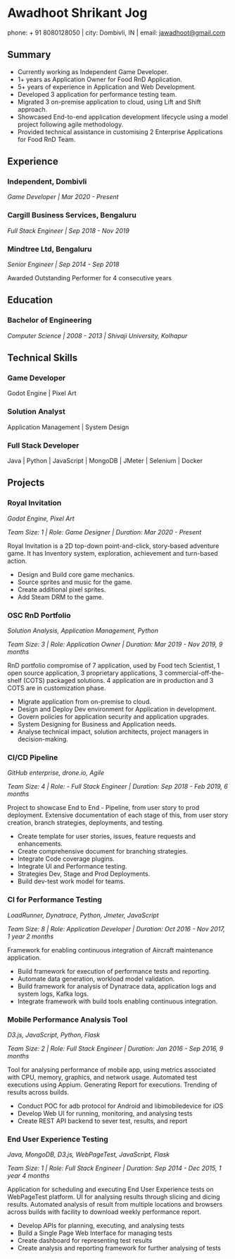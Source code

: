 # Awadhoot Shrikant Jog

phone: + 91 8080128050 | city: Dombivli, IN | email: jawadhoot@gmail.com

## Summary

- Currently working as Independent Game Developer.
- 1+ years as Application Owner for Food RnD Application.
- 5+ years of experience in Application and Web Development.
- Developed 3 application for performance testing team.
- Migrated 3 on-premise application to cloud, using Lift and Shift approach.
- Showcased End-to-end application development lifecycle using a model project following agile methodology.
- Provided technical assistance in customising 2 Enterprise Applications for Food RnD Team.
  
## Experience

### Independent, Dombivli

*Game Developer  | Mar 2020 - Present*

### Cargill Business Services, Bengaluru

*Full Stack Engineer | Sep 2018 - Nov 2019*

### Mindtree Ltd, Bengaluru

*Senior Engineer | Sep 2014 - Sep 2018*

Awarded Outstanding Performer for 4 consecutive years

## Education

### Bachelor of Engineering

*Computer Science | 2008 - 2013 | Shivaji University, Kolhapur*

## Technical Skills

### Game Developer

Godot Engine | Pixel Art

### Solution Analyst

Application Management | System Design

### Full Stack Developer

Java | Python | JavaScript | MongoDB | JMeter | Selenium | Docker

## Projects

### Royal Invitation

*Godot Engine, Pixel Art*

*Team Size: 1 | Role: Game Designer | Duration: Mar 2020 - Present*

Royal Invitation is a 2D top-down point-and-click, story-based adventure game. It has Inventory system, exploration, achievement and turn-based action.

- Design and Build core game mechanics.
- Source sprites and music for the game.
- Create additional pixel sprites.
- Add Steam DRM to the game.

### OSC RnD Portfolio

*Solution Analysis, Application Management, Python*

*Team Size: 3 | Role: Application Owner | Duration: Mar 2019 - Nov 2019, 9 months*

RnD portfolio compromise of 7 application, used by Food tech Scientist, 1 open source application, 3 proprietary applications, 3 commercial-off-the-shelf (COTS) packaged solutions. 4 application are in production and 3 COTS are in customization phase.

- Migrate application from on-premise to cloud.
- Design and Deploy Dev environment for Application in development.
- Govern policies for application security and application upgrades.
- System Designing for Business and Application needs.
- Analyse technical impact, solution architects, project managers in decision-making.

### CI/CD Pipeline

*GitHub enterprise, drone.io, Agile*

*Team Size: 4 | Role: - Full Stack Engineer | Duration: Sep 2018 - Feb 2019, 6 months*

Project to showcase End to End - Pipeline, from user story to prod deployment. Extensive documentation of each stage of this, from user story creation, branch strategies, deployments, and testing.

- Create template for user stories, issues, feature requests and enhancements.
- Create comprehensive document for branching strategies.
- Integrate Code coverage plugins.
- Integrate UI and Performance testing.
- Strategies Dev, Stage and Prod Deployments.
- Build dev-test work model for teams.

### CI for Performance Testing

*LoadRunner, Dynatrace, Python, Jmeter, JavaScript*

*Team Size: 8 | Role: Application Developer | Duration: Oct 2016 - Nov 2017, 1 year 2 months*

Framework for enabling continuous integration of Aircraft maintenance application.

- Build framework for execution of performance tests and reporting.
- Automate data generation, workload model validation.
- Build framework for analysis of Dynatrace data, application logs and system logs, Kafka logs.
- Integrate framework with build tools enabling continuous integration.

### Mobile Performance Analysis Tool

*D3.js, JavaScript, Python, Flask*

*Team Size: 2 | Role: Full Stack Engineer | Duration: Jan 2016 - Sep 2016, 9 months*

Tool for analysing performance of mobile app, using metrics associated with CPU, memory, graphics, and network usage. Automated test executions using Appium. Generating Report for executions. Trending of results across builds.

- Conduct POC for adb protocol for Android and libimobiledevice for iOS
- Develop Web UI for running, monitoring, and analysing tests
- Create REST API backend to sever test, results, and report

### End User Experience Testing

*Java, MongoDB, D3.js, WebPageTest, JavaScript, Flask*

*Team Size: 1 | Role: Full Stack Engineer | Duration: Sep 2014 - Dec 2015, 1 year 4 months*

Application for scheduling and executing End User Experience tests on WebPageTest platform. UI for analysing results through slicing and dicing results. Automated analysis of result from multiple locations and browsers across builds with facility to download weekly performance report.

- Develop APIs for planning, executing, and analysing tests
- Build a Single Page Web Interface for managing tests
- Create dashboard for representing test results
- Create analysis and reporting framework for further analysing of tests
